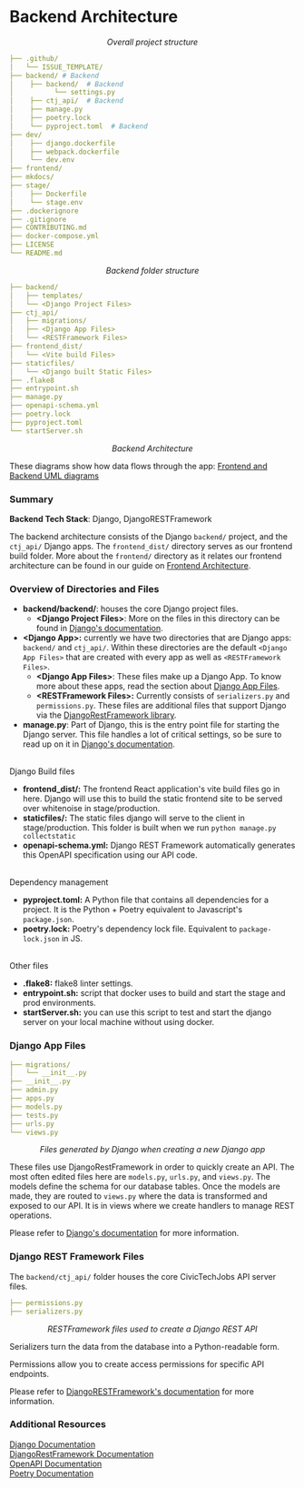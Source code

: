 # Backend Architecture

_<p style="text-align: center;">Overall project structure</p>_

```yml
├── .github/
│   └── ISSUE_TEMPLATE/
├── backend/ # Backend
│    ├── backend/  # Backend
│          └── settings.py
│    ├── ctj_api/  # Backend
│    ├── manage.py
│    ├── poetry.lock
│    └── pyproject.toml  # Backend
├── dev/
│    ├── django.dockerfile
│    ├── webpack.dockerfile
│    └── dev.env
├── frontend/
├── mkdocs/
├── stage/
│    ├── Dockerfile
│    └── stage.env
├── .dockerignore
├── .gitignore
├── CONTRIBUTING.md
├── docker-compose.yml
├── LICENSE
└── README.md
```

_<p style="text-align: center;">Backend folder structure</p>_

```yml
├── backend/
│   ├── templates/
│   └── <Django Project Files>
├── ctj_api/
│   ├── migrations/
│   ├── <Django App Files>
│   └── <RESTFramework Files>
├── frontend_dist/
│   └── <Vite build Files>
├── staticfiles/
│   └── <Django built Static Files>
├── .flake8
├── entrypoint.sh
├── manage.py
├── openapi-schema.yml
├── poetry.lock
├── pyproject.toml
└── startServer.sh
```

_<p style="text-align: center;">Backend Architecture</p>_

These diagrams show how data flows through the app: [Frontend and Backend UML diagrams](https://github.com/hackforla/CivicTechJobs/issues/236)

<!-- TODO: the diagrams above may be outdated -->

### Summary

**Backend Tech Stack**: Django, DjangoRESTFramework

The backend architecture consists of the Django `backend/` project, and the `ctj_api/` Django apps. The `frontend_dist/` directory serves as our frontend build folder. More about the `frontend/` directory as it relates our frontend architecture can be found in our guide on [Frontend Architecture](../../developer/frontend/).

### Overview of Directories and Files

- **backend/backend/**: houses the core Django project files. 
  - **<Django Project Files\>**: More on the files in this directory can be found in [Django's documentation](https://docs.djangoproject.com/en/4.0/).
- **<Django App\>:** currently we have two directories that are Django apps: `backend/` and `ctj_api/`. Within these directories are the default `<Django App Files>` that are created with every app as well as `<RESTFramework Files>`.
  - **<Django App Files\>**: These files make up a Django App. To know more about these apps, read the section about [Django App Files](#django-app-files).
  - **<RESTFramework Files\>:** Currently consists of `serializers.py` and `permissions.py`. These files are additional files that support Django via the [DjangoRestFramework library](https://www.django-rest-framework.org/).
- **manage.py**: Part of Django, this is the entry point file for starting the Django server. This file handles a lot of critical settings, so be sure to read up on it in [Django's documentation](https://docs.djangoproject.com/en/4.0/ref/django-admin/).

<br>
Django Build files

- **frontend_dist/:** The frontend React application's vite build files go in here. Django will use this to build the static frontend site to be served over whitenoise in stage/production.
- **staticfiles/:** The static files django will serve to the client in stage/production. This folder is built when we run `python manage.py collectstatic`
- **openapi-schema.yml:** Django REST Framework automatically generates this OpenAPI specification using our API code.

<br>
Dependency management

- **pyproject.toml:** A Python file that contains all dependencies for a project. It is the Python + Poetry equivalent to Javascript's `package.json`.
- **poetry.lock:** Poetry's dependency lock file. Equivalent to `package-lock.json` in JS.

<br>
Other files

- **.flake8:** flake8 linter settings.
- **entrypoint.sh:** script that docker uses to build and start the stage and prod environments.
- **startServer.sh:** you can use this script to test and start the django server on your local machine without using docker.

### Django App Files

```yml
├── migrations/
│   └── __init__.py
├── __init__.py
├── admin.py
├── apps.py
├── models.py
├── tests.py
├── urls.py
└── views.py
```

_<p style="text-align: center;">Files generated by Django when creating a new Django app</p>_

These files use DjangoRestFramework in order to quickly create an API. The most often edited files here are `models.py`, `urls.py`, and `views.py`. The models define the schema for our database tables. Once the models are made, they are routed to `views.py` where the data is transformed and exposed to our API. It is in views where we create handlers to manage REST operations.

Please refer to [Django's documentation](https://docs.djangoproject.com/en/) for more information.

### Django REST Framework Files

The `backend/ctj_api/` folder houses the core CivicTechJobs API server files.

```yml
├── permissions.py
├── serializers.py
```

_<p style="text-align: center;">RESTFramework files used to create a Django REST API</p>_

Serializers turn the data from the database into a Python-readable form.

Permissions allow you to create access permissions for specific API endpoints.

Please refer to [DjangoRESTFramework's documentation](https://www.django-rest-framework.org/) for more information.

### Additional Resources

[Django Documentation](https://docs.djangoproject.com/en/)<br>
[DjangoRestFramework Documentation](https://www.django-rest-framework.org/)<br>
[OpenAPI Documentation](https://learn.openapis.org/)<br>
[Poetry Documentation](https://python-poetry.org/docs/)<br>
